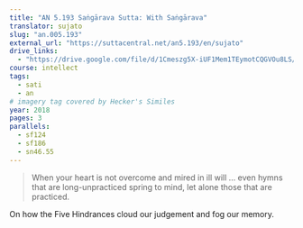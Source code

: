 ```yaml
---
title: "AN 5.193 Saṅgārava Sutta: With Saṅgārava"
translator: sujato
slug: "an.005.193"
external_url: "https://suttacentral.net/an5.193/en/sujato"
drive_links:
  - "https://drive.google.com/file/d/1Cmeszg5X-iUF1Mem1TEymotCQGVOu8LS/view?usp=drivesdk"
course: intellect
tags:
  - sati
  - an
# imagery tag covered by Hecker's Similes
year: 2018
pages: 3
parallels:
  - sf124
  - sf186
  - sn46.55
---
```


> When your heart is not overcome and mired in ill will … even hymns that are long-unpracticed spring to mind, let alone those that are practiced.

On how the Five Hindrances cloud our judgement  and fog our memory.
